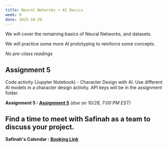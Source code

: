 ```yaml
---
title: Neural Netwroks + AI Basics
week: 9
date: 2025-10-29
---
```


We will cover the remaining basics of Neural Networks, and datasets. 

We will practice some more AI prototyping to reinforce some concepts. 

*No pre-class readings*


## Assignment 5
Code activity (Jupyter Notebook) - Character Design with AI. Use different AI models in a character design activity. API keys will be in the assignment folder. 

**Assignment 5 : [Assignment 5](https://drive.google.com/drive/folders/15F82NCHw_8HdRcJFRSg78_1I6ifyp76x?usp=drive_link)** *(due on 10/28, 7:00 PM EST)*

## Find a time to meet with Safinah as a team to discuss your project. 

**Safinah's Calendar : [Booking Link](https://calendar.app.google/Jz9RhjLvF1xVtrTGA)**

